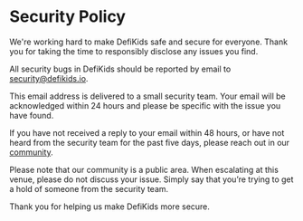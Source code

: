 # Security Policy

We're working hard to make DefiKids safe and secure for everyone. Thank you for taking the time to responsibly disclose any issues you find.

All security bugs in DefiKids should be reported by email to security@defikids.io.

This email address is delivered to a small security team. Your email will be acknowledged within 24 hours and please be specific with the issue you have found.

If you have not received a reply to your email within 48 hours, or have not heard from the security team for the past five days, please reach out in our [community](https://discord.gg/bDGMYNa8Ng).

Please note that our community is a public area. When escalating at this venue, please do not discuss your issue. Simply say that you’re trying to get a hold of someone from the security team.

Thank you for helping us make DefiKids more secure.
